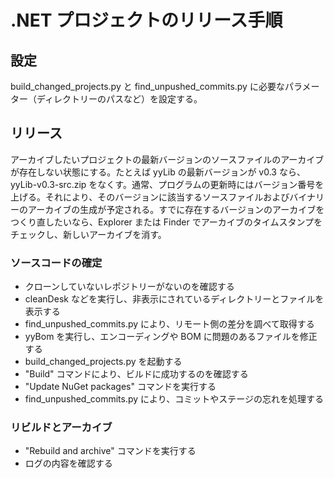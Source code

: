 # .NET プロジェクトのリリース手順

## 設定

build_changed_projects.py と find_unpushed_commits.py に必要なパラメーター（ディレクトリーのパスなど）を設定する。

## リリース

アーカイブしたいプロジェクトの最新バージョンのソースファイルのアーカイブが存在しない状態にする。たとえば yyLib の最新バージョンが v0.3 なら、yyLib-v0.3-src.zip をなくす。通常、プログラムの更新時にはバージョン番号を上げる。それにより、そのバージョンに該当するソースファイルおよびバイナリーのアーカイブの生成が予定される。すでに存在するバージョンのアーカイブをつくり直したいなら、Explorer または Finder でアーカイブのタイムスタンプをチェックし、新しいアーカイブを消す。

### ソースコードの確定

* クローンしていないレポジトリーがないのを確認する
* cleanDesk などを実行し、非表示にされているディレクトリーとファイルを表示する
* find_unpushed_commits.py により、リモート側の差分を調べて取得する
* yyBom を実行し、エンコーディングや BOM に問題のあるファイルを修正する
* build_changed_projects.py を起動する
* "Build" コマンドにより、ビルドに成功するのを確認する
* "Update NuGet packages" コマンドを実行する
* find_unpushed_commits.py により、コミットやステージの忘れを処理する

### リビルドとアーカイブ

* "Rebuild and archive" コマンドを実行する
* ログの内容を確認する
